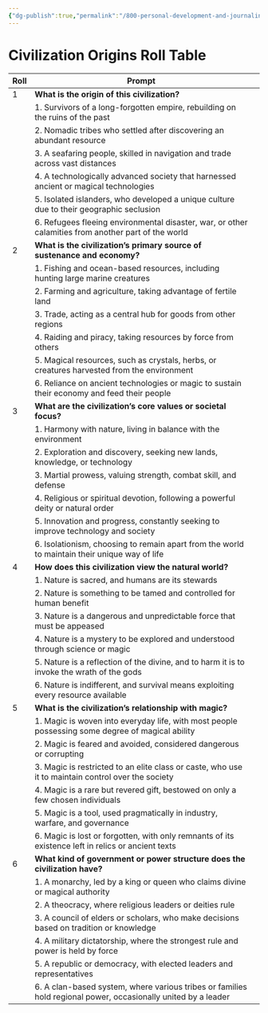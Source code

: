 ```yaml
---
{"dg-publish":true,"permalink":"/800-personal-development-and-journaling/810-hermit-gaming/games-in-development/worldmaker-chronicles/civilization-origins/"}
---
```


# Civilization Origins Roll Table

| Roll | Prompt                                                                                                        |     |
| ---- | ------------------------------------------------------------------------------------------------------------- | --- |
| 1    | **What is the origin of this civilization?**                                                                  |     |
|      | 1. Survivors of a long-forgotten empire, rebuilding on the ruins of the past                                  |     |
|      | 2. Nomadic tribes who settled after discovering an abundant resource                                          |     |
|      | 3. A seafaring people, skilled in navigation and trade across vast distances                                  |     |
|      | 4. A technologically advanced society that harnessed ancient or magical technologies                          |     |
|      | 5. Isolated islanders, who developed a unique culture due to their geographic seclusion                       |     |
|      | 6. Refugees fleeing environmental disaster, war, or other calamities from another part of the world           |     |
| 2    | **What is the civilization’s primary source of sustenance and economy?**                                      |     |
|      | 1. Fishing and ocean-based resources, including hunting large marine creatures                                |     |
|      | 2. Farming and agriculture, taking advantage of fertile land                                                  |     |
|      | 3. Trade, acting as a central hub for goods from other regions                                                |     |
|      | 4. Raiding and piracy, taking resources by force from others                                                  |     |
|      | 5. Magical resources, such as crystals, herbs, or creatures harvested from the environment                    |     |
|      | 6. Reliance on ancient technologies or magic to sustain their economy and feed their people                   |     |
| 3    | **What are the civilization’s core values or societal focus?**                                                |     |
|      | 1. Harmony with nature, living in balance with the environment                                                |     |
|      | 2. Exploration and discovery, seeking new lands, knowledge, or technology                                     |     |
|      | 3. Martial prowess, valuing strength, combat skill, and defense                                               |     |
|      | 4. Religious or spiritual devotion, following a powerful deity or natural order                               |     |
|      | 5. Innovation and progress, constantly seeking to improve technology and society                              |     |
|      | 6. Isolationism, choosing to remain apart from the world to maintain their unique way of life                 |     |
| 4    | **How does this civilization view the natural world?**                                                        |     |
|      | 1. Nature is sacred, and humans are its stewards                                                              |     |
|      | 2. Nature is something to be tamed and controlled for human benefit                                           |     |
|      | 3. Nature is a dangerous and unpredictable force that must be appeased                                        |     |
|      | 4. Nature is a mystery to be explored and understood through science or magic                                 |     |
|      | 5. Nature is a reflection of the divine, and to harm it is to invoke the wrath of the gods                    |     |
|      | 6. Nature is indifferent, and survival means exploiting every resource available                              |     |
| 5    | **What is the civilization’s relationship with magic?**                                                       |     |
|      | 1. Magic is woven into everyday life, with most people possessing some degree of magical ability              |     |
|      | 2. Magic is feared and avoided, considered dangerous or corrupting                                            |     |
|      | 3. Magic is restricted to an elite class or caste, who use it to maintain control over the society            |     |
|      | 4. Magic is a rare but revered gift, bestowed on only a few chosen individuals                                |     |
|      | 5. Magic is a tool, used pragmatically in industry, warfare, and governance                                   |     |
|      | 6. Magic is lost or forgotten, with only remnants of its existence left in relics or ancient texts            |     |
| 6    | **What kind of government or power structure does the civilization have?**                                    |     |
|      | 1. A monarchy, led by a king or queen who claims divine or magical authority                                  |     |
|      | 2. A theocracy, where religious leaders or deities rule                                                       |     |
|      | 3. A council of elders or scholars, who make decisions based on tradition or knowledge                        |     |
|      | 4. A military dictatorship, where the strongest rule and power is held by force                               |     |
|      | 5. A republic or democracy, with elected leaders and representatives                                          |     |
|      | 6. A clan-based system, where various tribes or families hold regional power, occasionally united by a leader |     |
